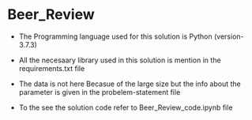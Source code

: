# Beer_Review

- The Programming language used for this solution is Python (version-3.7.3)

- All the necesaary library used in this solution is mention in the requirements.txt file

- The data is not here Becasue of the large size but the info about the parameter is given in the probelem-statement file

- To the see the solution code refer to Beer_Review_code.ipynb file 
